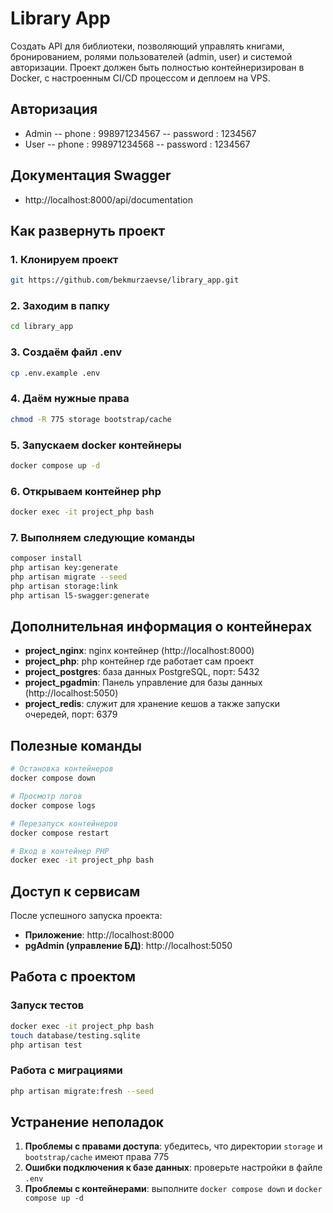 # Library App

Создать API для библиотеки, позволяющий управлять книгами, бронированием, ролями пользователей (admin, user) и системой авторизации. Проект должен быть полностью контейнеризирован в Docker, с настроенным CI/CD процессом и деплоем на VPS.

## Авторизация

- Admin 
-- phone : 998971234567
-- password : 1234567
- User 
-- phone : 998971234568
-- password : 1234567

## Документация Swagger

- http://localhost:8000/api/documentation

## Как развернуть проект

### 1. Клонируем проект
```bash
git https://github.com/bekmurzaevse/library_app.git
```

### 2. Заходим в папку
```bash
cd library_app
```

### 3. Создаём файл .env
```bash
cp .env.example .env
```

### 4. Даём нужные права
```bash
chmod -R 775 storage bootstrap/cache
```

### 5. Запускаем docker контейнеры
```bash
docker compose up -d
```

### 6. Открываем контейнер php
```bash
docker exec -it project_php bash
```

### 7. Выполняем следующие команды
```bash
composer install
php artisan key:generate
php artisan migrate --seed
php artisan storage:link
php artisan l5-swagger:generate
```

## Дополнительная информация о контейнерах

- **project_nginx**: nginx контейнер (http://localhost:8000)
- **project_php**: php контейнер где работает сам проект
- **project_postgres**: база данных PostgreSQL, порт: 5432
- **project_pgadmin**: Панель управление для базы данных (http://localhost:5050)
- **project_redis**: служит для хранение кешов а также запуски очередей, порт: 6379

## Полезные команды

```bash
# Остановка контейнеров
docker compose down

# Просмотр логов
docker compose logs

# Перезапуск контейнеров
docker compose restart

# Вход в контейнер PHP
docker exec -it project_php bash
```

## Доступ к сервисам

После успешного запуска проекта:
- **Приложение**: http://localhost:8000
- **pgAdmin (управление БД)**: http://localhost:5050

## Работа с проектом

### Запуск тестов

```bash
docker exec -it project_php bash
touch database/testing.sqlite
php artisan test
```

### Работа с миграциями

```bash
php artisan migrate:fresh --seed
```

## Устранение неполадок

1. **Проблемы с правами доступа**: убедитесь, что директории `storage` и `bootstrap/cache` имеют права 775
2. **Ошибки подключения к базе данных**: проверьте настройки в файле `.env`
3. **Проблемы с контейнерами**: выполните `docker compose down` и `docker compose up -d`

